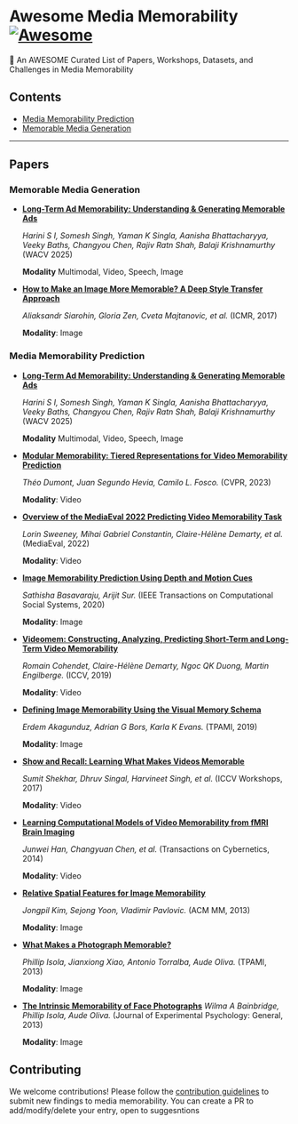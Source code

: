 # Awesome Media Memorability [![Awesome](https://awesome.re/badge.svg)](https://awesome.re)
🤩 An AWESOME Curated List of Papers, Workshops, Datasets, and Challenges in Media Memorability

## Contents
- [Media Memorability Prediction](#media-memorability-prediction)
- [Memorable Media Generation](#memorable-media-generation)

---

## Papers

### Memorable Media Generation
- [**Long-Term Ad Memorability: Understanding & Generating Memorable Ads**](https://arxiv.org/abs/2309.00378)

  *Harini S I, Somesh Singh, Yaman K Singla, Aanisha Bhattacharyya, Veeky Baths, Changyou Chen, Rajiv Ratn Shah, Balaji Krishnamurthy* (WACV 2025)

  **Modality** Multimodal, Video, Speech, Image
  
- [**How to Make an Image More Memorable? A Deep Style Transfer Approach**](https://dl.acm.org/doi/10.1145/3078971.3078986)
  
  *Aliaksandr Siarohin, Gloria Zen, Cveta Majtanovic, et al.* (ICMR, 2017)
  
  **Modality**: Image

### Media Memorability Prediction

- [**Long-Term Ad Memorability: Understanding & Generating Memorable Ads**](https://arxiv.org/abs/2309.00378)
  
  *Harini S I, Somesh Singh, Yaman K Singla, Aanisha Bhattacharyya, Veeky Baths, Changyou Chen, Rajiv Ratn Shah, Balaji Krishnamurthy* (WACV 2025)
  
  **Modality** Multimodal, Video, Speech, Image

- [**Modular Memorability: Tiered Representations for Video Memorability Prediction**](https://openaccess.thecvf.com/content/CVPR2023/html/Dumont_Modular_Memorability_Tiered_Representations_for_Video_Memorability_Prediction_CVPR_2023_paper.html)
  
  *Théo Dumont, Juan Segundo Hevia, Camilo L. Fosco.* (CVPR, 2023)
  
  **Modality**: Video

- [**Overview of the MediaEval 2022 Predicting Video Memorability Task**](https://ceur-ws.org/Vol-3583/paper17.pdf)
  
  *Lorin Sweeney, Mihai Gabriel Constantin, Claire-Hélène Demarty, et al.* (MediaEval, 2022)
  
  **Modality**: Video

- [**Image Memorability Prediction Using Depth and Motion Cues**](https://ieeexplore.ieee.org/stamp/stamp.jsp?arnumber=9007618)
  
  *Sathisha Basavaraju, Arijit Sur.* (IEEE Transactions on Computational Social Systems, 2020)
  
  **Modality**: Image

- [**Videomem: Constructing, Analyzing, Predicting Short-Term and Long-Term Video Memorability**](https://openaccess.thecvf.com/content_ICCV_2019/papers/Cohendet_VideoMem_Constructing_Analyzing_Predicting_Short-Term_and_Long-Term_Video_Memorability_ICCV_2019_paper.pdf)
  
  *Romain Cohendet, Claire-Hélène Demarty, Ngoc QK Duong, Martin Engilberge.* (ICCV, 2019)
  
  **Modality**: Video

- [**Defining Image Memorability Using the Visual Memory Schema**](https://pubmed.ncbi.nlm.nih.gov/31056491/)
  
  *Erdem Akagunduz, Adrian G Bors, Karla K Evans.* (TPAMI, 2019)
  
  **Modality**: Image

- [**Show and Recall: Learning What Makes Videos Memorable**](https://openaccess.thecvf.com/content_ICCV_2017_workshops/papers/w40/Shekhar_Show_and_Recall_ICCV_2017_paper.pdf)
  
  *Sumit Shekhar, Dhruv Singal, Harvineet Singh, et al.* (ICCV Workshops, 2017)
  
  **Modality**: Video

- [**Learning Computational Models of Video Memorability from fMRI Brain Imaging**](https://pubmed.ncbi.nlm.nih.gov/25314715/)
  
  *Junwei Han, Changyuan Chen, et al.* (Transactions on Cybernetics, 2014)  
  
  **Modality**: Video

- [**Relative Spatial Features for Image Memorability**](https://dl.acm.org/doi/10.1145/2502081.2502198)
  
  *Jongpil Kim, Sejong Yoon, Vladimir Pavlovic.* (ACM MM, 2013)
  
  **Modality**: Image

- [**What Makes a Photograph Memorable?**](https://ieeexplore.ieee.org/stamp/stamp.jsp?arnumber=6629991)
  
  *Phillip Isola, Jianxiong Xiao, Antonio Torralba, Aude Oliva.* (TPAMI, 2013)
  
  **Modality**: Image

- [**The Intrinsic Memorability of Face Photographs**](https://pubmed.ncbi.nlm.nih.gov/24246059/)
  *Wilma A Bainbridge, Phillip Isola, Aude Oliva.* (Journal of Experimental Psychology: General, 2013)
  
  **Modality**: Image

## Contributing

We welcome contributions! Please follow the [contribution guidelines](CONTRIBUTING.md) to submit new findings to media memorability.
You can create a PR to add/modify/delete your entry, open to suggesntions
